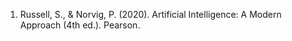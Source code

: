 1. Russell, S., & Norvig, P. (2020). Artificial Intelligence: A Modern Approach (4th ed.). Pearson.
